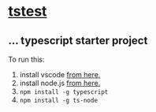 # <a href="https://github.com/rhildred/tstest" target="_blank">tstest</a>

## ... typescript starter project

To run this:

1. install vscode <a href="https://code.visualstudio.com/download" target="_blank">from here.</a>
1. install node.js <a href="https://nodejs.org/en/download/" target="_blank">from here.</a>
1. `npm install -g typescript`
1. `npm install -g ts-node`